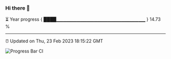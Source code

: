 ### Hi there 👋

⏳ Year progress { ████▁▁▁▁▁▁▁▁▁▁▁▁▁▁▁▁▁▁▁▁▁▁▁▁▁▁ } 14.73 %

---

⏰ Updated on Thu, 23 Feb 2023 18:15:22 GMT

![Progress Bar CI](https://github.com/liununu/liununu/workflows/Progress%20Bar%20CI/badge.svg)
